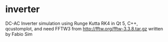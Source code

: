 # inverter
DC-AC Inverter simulation using Runge Kutta RK4 in Qt 5, C++, qcustomplot, and
need FFTW3 from http://fftw.org/fftw-3.3.8.tar.gz
written by Fabio Sim
